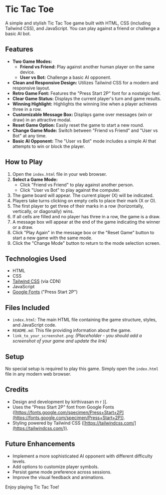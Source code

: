 # Tic Tac Toe

A simple and stylish Tic Tac Toe game built with HTML, CSS (including Tailwind CSS), and JavaScript. You can play against a friend or challenge a basic AI bot.


## Features

* **Two Game Modes:**
    * **Friend vs Friend:** Play against another human player on the same device.
    * **User vs Bot:** Challenge a basic AI opponent.
* **Clean and Responsive Design:** Utilizes Tailwind CSS for a modern and responsive layout.
* **Retro Game Font:** Features the "Press Start 2P" font for a nostalgic feel.
* **Clear Game Status:** Displays the current player's turn and game results.
* **Winning Highlight:** Highlights the winning line when a player achieves three in a row.
* **Customizable Message Box:** Displays game over messages (win or draw) in an attractive modal.
* **Reset Game Option:** Easily reset the game to start a new round.
* **Change Game Mode:** Switch between "Friend vs Friend" and "User vs Bot" at any time.
* **Basic AI Opponent:** The "User vs Bot" mode includes a simple AI that attempts to win or block the player.

## How to Play

1.  Open the `index.html` file in your web browser.
2.  **Select a Game Mode:**
    * Click "Friend vs Friend" to play against another person.
    * Click "User vs Bot" to play against the computer.
3.  The game board will appear. The current player (X) will be indicated.
4.  Players take turns clicking on empty cells to place their mark (X or O).
5.  The first player to get three of their marks in a row (horizontally, vertically, or diagonally) wins.
6.  If all cells are filled and no player has three in a row, the game is a draw.
7.  A message box will appear at the end of the game indicating the winner or a draw.
8.  Click "Play Again" in the message box or the "Reset Game" button to start a new game with the same mode.
9.  Click the "Change Mode" button to return to the mode selection screen.

## Technologies Used

* HTML
* CSS
* [Tailwind CSS](https://tailwindcss.com/) (via CDN)
* JavaScript
* [Google Fonts](https://fonts.google.com/) ("Press Start 2P")

## Files Included

* `index.html`: The main HTML file containing the game structure, styles, and JavaScript code.
* `README.md`: This file providing information about the game.
* `link_to_your_screenshot.png`: *(Placeholder - you should add a screenshot of your game and update the link)*

## Setup

No special setup is required to play this game. Simply open the `index.html` file in any modern web browser.

## Credits

* Design and development by kirthivasan m r )].
* Uses the "Press Start 2P" font from Google Fonts ([https://fonts.google.com/specimen/Press+Start+2P](https://fonts.google.com/specimen/Press+Start+2P)).
* Styling powered by Tailwind CSS ([https://tailwindcss.com/](https://tailwindcss.com/)).

## Future Enhancements

* Implement a more sophisticated AI opponent with different difficulty levels.
* Add options to customize player symbols.
* Persist game mode preference across sessions.
* Improve the visual feedback and animations.

Enjoy playing Tic Tac Toe!
